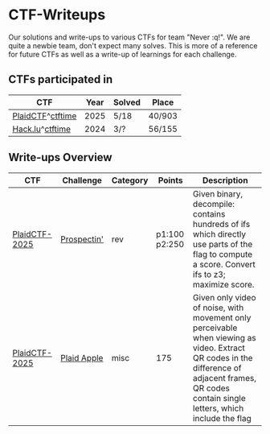 # CTF-Writeups

Our solutions and write-ups to various CTFs for team "Never :q!". We are quite a newbie team, don't expect many solves. This is more of a reference for future CTFs as well as a write-up of learnings for each challenge.

## CTFs participated in 

| CTF | Year | Solved | Place | 
| --- | --- | --- | --- |
| [PlaidCTF](https://plaidctf.com/)^[ctftime](https://ctftime.org/event/2508) | 2025 | 5/18 | 40/903 |
| [Hack.lu](https://2024.hack.lu/ctf/)^[ctftime](https://ctftime.org/event/2438) | 2024 | 3/? | 56/155 |

## Write-ups Overview

| CTF | Challenge | Category | Points | Description | 
| --- | --- | --- | --- | --- | 
| [PlaidCTF-2025](https://plaidctf.com/) | [Prospectin'](PlaidCTF-2025/Prospectin) | rev | p1:100 p2:250 | Given binary, decompile: contains hundreds of ifs which directly use parts of the flag to compute a score. Convert ifs to z3; maximize score. |
| [PlaidCTF-2025](https://plaidctf.com/) | [Plaid Apple](PlaidCTF-2025/PlaidApple) | misc | 175 | Given only video of noise, with movement only perceivable when viewing as video. Extract QR codes in the difference of adjacent frames, QR codes contain single letters, which include the flag |

